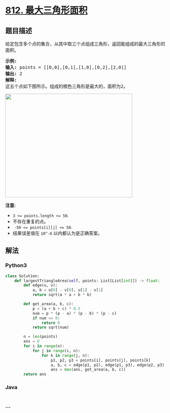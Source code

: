 # [812. 最大三角形面积](https://leetcode-cn.com/problems/largest-triangle-area)



## 题目描述

<!-- 这里写题目描述 -->

<p>给定包含多个点的集合，从其中取三个点组成三角形，返回能组成的最大三角形的面积。</p>

<pre>
<strong>示例:</strong>
<strong>输入:</strong> points = [[0,0],[0,1],[1,0],[0,2],[2,0]]
<strong>输出:</strong> 2
<strong>解释:</strong> 
这五个点如下图所示。组成的橙色三角形是最大的，面积为2。
</pre>

<p><img alt="" src="https://s3-lc-upload.s3.amazonaws.com/uploads/2018/04/04/1027.png" style="height:328px; width:400px" /></p>

<p><strong>注意: </strong></p>

<ul>
	<li><code>3 &lt;= points.length &lt;= 50</code>.</li>
	<li>不存在重复的点。</li>
	<li>&nbsp;<code>-50 &lt;= points[i][j] &lt;= 50</code>.</li>
	<li>结果误差值在&nbsp;<code>10^-6</code>&nbsp;以内都认为是正确答案。</li>
</ul>


## 解法

<!-- 这里可写通用的实现逻辑 -->

<!-- tabs:start -->

### **Python3**

<!-- 这里可写当前语言的特殊实现逻辑 -->

```python
class Solution:
    def largestTriangleArea(self, points: List[List[int]]) -> float:
        def edge(u, v):
            a, b = u[0] - v[0], u[1] - v[1]
            return sqrt(a * a + b * b)

        def get_area(a, b, c):
            p = (a + b + c) * 0.5
            num = p * (p - a) * (p - b) * (p - c)
            if num <= 0:
                return 0
            return sqrt(num)

        n = len(points)
        ans = 0
        for i in range(n):
            for j in range(i, n):
                for k in range(j, n):
                    p1, p2, p3 = points[i], points[j], points[k]
                    a, b, c = edge(p1, p2), edge(p1, p3), edge(p2, p3)
                    ans = max(ans, get_area(a, b, c))
        return ans
```

### **Java**

<!-- 这里可写当前语言的特殊实现逻辑 -->

```java

```

### **...**

```

```

<!-- tabs:end -->
